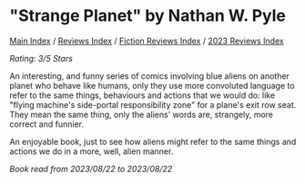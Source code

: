 # "Strange Planet" by Nathan W. Pyle

[Main Index](../../../README.md) / [Reviews Index](../../README.md) / [Fiction Reviews Index](../README.md) / [2023 Reviews Index](README.md)

*Rating: 3/5 Stars*

An interesting, and funny series of comics involving blue aliens on another planet who behave like humans, only they use more convoluted language to refer to the same things, behaviours and actions that we would do: like "flying machine's side-portal responsibility zone" for a plane's exit row seat. They mean the same thing, only the aliens' words are, strangely, more correct and funnier.

An enjoyable book, just to see how aliens might refer to the same things and actions we do in a more, well, alien manner.

*Book read from 2023/08/22 to 2023/08/22*
